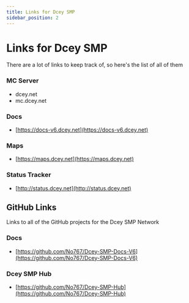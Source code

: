 ```yaml
---
title: Links for Dcey SMP
sidebar_position: 2
---
```


# Links for Dcey SMP

There are a lot of links to keep track of, so here's the list of all of them

### MC Server

- dcey.net
- mc.dcey.net

### Docs

- [https://docs-v6.dcey.net](https://docs-v6.dcey.net) 

### Maps

- [https://maps.dcey.net](https://maps.dcey.net)

### Status Tracker

- [http://status.dcey.net](http://status.dcey.net)

## GitHub Links

Links to all of the GitHub projects for the Dcey SMP Network

### Docs

- [https://github.com/No767/Dcey-SMP-Docs-V6](https://github.com/No767/Dcey-SMP-Docs-V6)

### Dcey SMP Hub

- [https://github.com/No767/Dcey-SMP-Hub](https://github.com/No767/Dcey-SMP-Hub)
